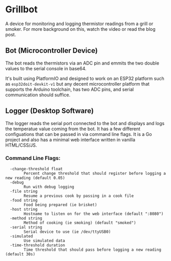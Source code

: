 # Grillbot

A device for monitoring and logging thermistor readings from a grill or smoker. For more background on this, watch the video or read the blog post.

## Bot (Microcontroller Device)

The bot reads the thermistors via an ADC pin and emmits the two double values to the serial console in base64.

It's built using PlatformIO and designed to work on an ESP32 platform such as `esp32doit-devkit-v1` but any decent microcontroller platform that supports the Arduino toolchain, has two ADC pins, and serial communication should suffice.

## Logger (Desktop Software)

The logger reads the serial port connected to the bot and displays and logs the temperatue value coming from the bot. It has a few different configuations that can be passed in via command line flags. It is a Go project and also has a minimal web interface written in vanilla HTML/CSS/JS.

### Command Line Flags:

```
  -change-threshold float
    	Percent change threshold that should register before logging a new reading (default 0.05)
  -debug
    	Run with debug logging
  -file string
    	Resume a previous cook by passing in a cook file
  -food string
    	Food being prepared (ie brisket)
  -host string
    	Hostname to listen on for the web interface (default ":8080")
  -method string
    	Method of cooking (ie smoking) (default "smoked")
  -serial string
    	Serial device to use (ie /dev/ttyUSB0)
  -simulated
    	Use simulated data
  -time-threshold duration
    	Time threshold that should pass before logging a new reading (default 30s)
```
